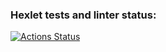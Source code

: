 ### Hexlet tests and linter status:
[![Actions Status](https://github.com/kantik001/php-project-48/workflows/hexlet-check/badge.svg)](https://github.com/kantik001/php-project-48/actions)